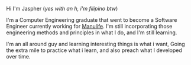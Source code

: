 Hi I'm Jaspher (_yes with an h, i'm filipino btw_)

I'm a Computer Engineering graduate that went to become a Software Engineer currently working for [Manulife](https://www.manulife.com.ph/).
I'm still incorporating those engineering methods and principles in what I do, and I'm still learning.

I'm an all around guy and learning interesting things is what i want, Going the extra mile to practice what i learn, and also preach what I developed over time.
